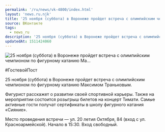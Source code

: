 ```yaml
---
permalink: '/ru/news/vk-4800/index.html'
layout: 'news.ru.njk'
title: '25 ноября (суббота) в Воронеже пройдет встреча с олимпийским чемпионом по фигурному катанию Ма'
source: ВКонтакте
tags:
  - news_ru
description: '25 ноября (суббота) в Воронеже пройдет встреча с олимпийским чемпионом по фигурному катанию Ма…'
updatedAt: 1511424060
---
```

![25 ноября (суббота) в Воронеже пройдет встреча с олимпийским чемпионом по фигурному катанию Ма…](https://sun9-24.userapi.com/impf/c841333/v841333441/44a7a/v-EYHmk1hUQ.jpg?size=1280x843&quality=96&sign=2eb182616fae762f9e7f84e6f12e54b2&c_uniq_tag=4eGvhCJLuF7bgrtcjujeVVOHsUp32tXsaGHLQI8CcN4&type=album)

#ГостевойПост

25 ноября (суббота) в Воронеже пройдет встреча с олимпийским чемпионом по фигурному катанию Максимом Траньковым.

Фигурист расскажет о развитии своей спортивной карьеры. Также на мероприятии состоится розыгрыш билетов на концерт Тимати. Самые активные гости получат сертификаты в школу фигурного катания «Сияние».

Место проведения встречи — ул. 20 летия Октября, 84 (вход с ул. Красноармейской).
Начало в 15:30. Вход свободный.
